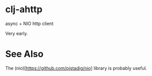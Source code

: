 clj-ahttp
=========

async + NIO http client

Very early.


See Also
========

The (nio)[https://github.com/pjstadig/nio] library is probably useful.